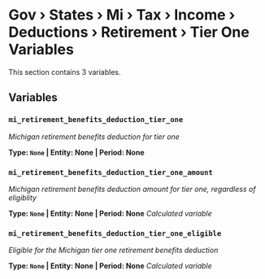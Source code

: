 # Gov › States › Mi › Tax › Income › Deductions › Retirement › Tier One Variables

This section contains 3 variables.

## Variables

### `mi_retirement_benefits_deduction_tier_one`
*Michigan retirement benefits deduction for tier one*

**Type: `None` | Entity: None | Period: None**

### `mi_retirement_benefits_deduction_tier_one_amount`
*Michigan retirement benefits deduction amount for tier one, regardless of eligiblity*

**Type: `None` | Entity: None | Period: None**
*Calculated variable*

### `mi_retirement_benefits_deduction_tier_one_eligible`
*Eligible for the Michigan tier one retirement benefits deduction*

**Type: `None` | Entity: None | Period: None**
*Calculated variable*
